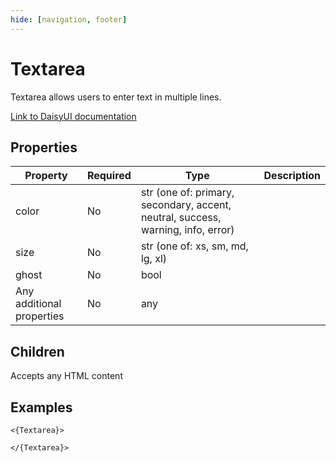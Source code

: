 ```yaml
---
hide: [navigation, footer]
---
```

# Textarea

Textarea allows users to enter text in multiple lines.

[Link to DaisyUI documentation](https://daisyui.com/components/textarea/)


## Properties

| Property | Required | Type | Description |
|----------|----------|------|-------------|
|color|No|str (one of: primary, secondary, accent, neutral, success, warning, info, error)||
|size|No|str (one of: xs, sm, md, lg, xl)||
|ghost|No|bool||
|Any additional properties|No|any||

## Children

Accepts any HTML content

## Examples

```
<{Textarea}>

</{Textarea}>
```